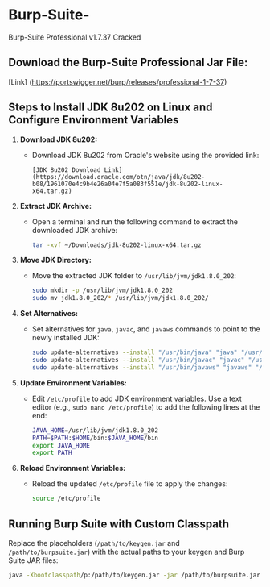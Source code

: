 # Burp-Suite-
Burp-Suite Professional v1.7.37 Cracked

## Download the Burp-Suite Professional Jar File: 
[Link] (https://portswigger.net/burp/releases/professional-1-7-37)

## Steps to Install JDK 8u202 on Linux and Configure Environment Variables

1. **Download JDK 8u202:**
   - Download JDK 8u202 from Oracle's website using the provided link:
     ```
     [JDK 8u202 Download Link](https://download.oracle.com/otn/java/jdk/8u202-b08/1961070e4c9b4e26a04e7f5a083f551e/jdk-8u202-linux-x64.tar.gz)
     ```

2. **Extract JDK Archive:**
   - Open a terminal and run the following command to extract the downloaded JDK archive:
     ```bash
     tar -xvf ~/Downloads/jdk-8u202-linux-x64.tar.gz
     ```

3. **Move JDK Directory:**
   - Move the extracted JDK folder to `/usr/lib/jvm/jdk1.8.0_202`:
     ```bash
     sudo mkdir -p /usr/lib/jvm/jdk1.8.0_202
     sudo mv jdk1.8.0_202/* /usr/lib/jvm/jdk1.8.0_202/
     ```

4. **Set Alternatives:**
   - Set alternatives for `java`, `javac`, and `javaws` commands to point to the newly installed JDK:
     ```bash
     sudo update-alternatives --install "/usr/bin/java" "java" "/usr/lib/jvm/jdk1.8.0_202/bin/java" 1
     sudo update-alternatives --install "/usr/bin/javac" "javac" "/usr/lib/jvm/jdk1.8.0_202/bin/javac" 1
     sudo update-alternatives --install "/usr/bin/javaws" "javaws" "/usr/lib/jvm/jdk1.8.0_202/bin/javaws" 1
     ```

5. **Update Environment Variables:**
   - Edit `/etc/profile` to add JDK environment variables. Use a text editor (e.g., `sudo nano /etc/profile`) to add the following lines at the end:
     ```bash
     JAVA_HOME=/usr/lib/jvm/jdk1.8.0_202
     PATH=$PATH:$HOME/bin:$JAVA_HOME/bin
     export JAVA_HOME
     export PATH
     ```

6. **Reload Environment Variables:**
   - Reload the updated `/etc/profile` file to apply the changes:
     ```bash
     source /etc/profile
     ```

## Running Burp Suite with Custom Classpath

Replace the placeholders (`/path/to/keygen.jar` and `/path/to/burpsuite.jar`) with the actual paths to your keygen and Burp Suite JAR files:

```bash
java -Xbootclasspath/p:/path/to/keygen.jar -jar /path/to/burpsuite.jar
